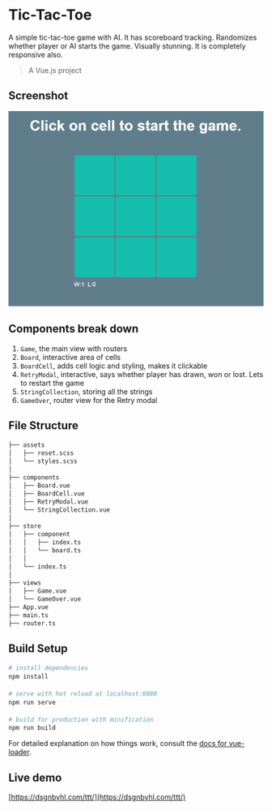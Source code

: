 # Tic-Tac-Toe
A simple tic-tac-toe game with AI. It has scoreboard tracking. Randomizes whether player or AI starts the game. Visually stunning. It is completely responsive also.

> A Vue.js project
## Screenshot
![](ttt.gif)

## Components break down ##

1. `Game`, the main view with routers
2. `Board`, interactive area of cells
3. `BoardCell`, adds cell logic and styling, makes it clickable
4. `RetryModal`, interactive, says whether player has drawn, won or lost. Lets to restart the game 
5. `StringCollection`, storing all the strings
6. `GameOver`, router view for the Retry modal

## File Structure ##

```
├── assets
│   ├── reset.scss
│   └── styles.scss
│
├── components
│   ├── Board.vue
│   ├── BoardCell.vue
│   ├── RetryModal.vue
│   └── StringCollection.vue
│   
├── store
│   ├── component
│   │   ├── index.ts
│   │   └── board.ts
│   │   
│   └── index.ts
│
├── views
│   ├── Game.vue
│   └── GameOver.vue
├── App.vue
├── main.ts
├── router.ts
```

## Build Setup

``` bash
# install dependencies
npm install

# serve with hot reload at localhost:8080
npm run serve

# build for production with minification
npm run build
```

For detailed explanation on how things work, consult the [docs for vue-loader](http://vuejs.github.io/vue-loader).

## Live demo

[https://dsgnbyhl.com/ttt/](https://dsgnbyhl.com/ttt/)
